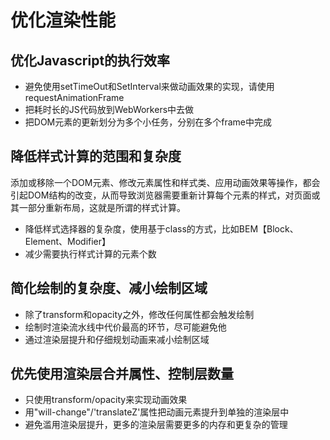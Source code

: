 # 优化渲染性能

## 优化Javascript的执行效率
- 避免使用setTimeOut和SetInterval来做动画效果的实现，请使用requestAnimationFrame
- 把耗时长的JS代码放到WebWorkers中去做
- 把DOM元素的更新划分为多个小任务，分别在多个frame中完成

## 降低样式计算的范围和复杂度
添加或移除一个DOM元素、修改元素属性和样式类、应用动画效果等操作，都会引起DOM结构的改变，从而导致浏览器需要重新计算每个元素的样式，对页面或其一部分重新布局，这就是所谓的样式计算。

- 降低样式选择器的复杂度，使用基于class的方式，比如BEM【Block、Element、Modifier】
- 减少需要执行样式计算的元素个数

## 简化绘制的复杂度、减小绘制区域
- 除了transform和opacity之外，修改任何属性都会触发绘制
- 绘制时渲染流水线中代价最高的环节，尽可能避免他
- 通过渲染层提升和仔细规划动画来减小绘制区域

## 优先使用渲染层合并属性、控制层数量
- 只使用transform/opacity来实现动画效果
- 用"will-change"/'translateZ'属性把动画元素提升到单独的渲染层中
- 避免滥用渲染层提升，更多的渲染层需要更多的内存和更复杂的管理

